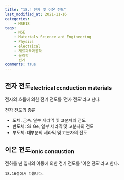 ```yaml
---
title: "18.4 전자 및 이온 전도"
last_modified_at: 2021-11-16
categories:
    - MSE18
tags:
    - MSE
    - Materials Science and Engineering
    - Physics
    - electrical
    - 재료과학과공학
    - 물리학
    - 전기
comments: true
---
```


<h2>전자 전도<sub>electrical conduction materials</sub></h2>

전자의 흐름에 의한 전기 전도를 '전자 전도'라고 한다.

전자 전도의 종류
- 도체: 금속, 일부 세라믹 및 고분자의 전도
- 반도체: Si, Ge, 일부 세라믹 및 고분자의 전도
- 부도체: 대부분의 세라믹 및 고분자의 전도

<h2>이온 전도<sub>ionic conduction</sub></h2>

전하를 띤 입자의 이동에 의한 전기 전도를 '이온 전도'라고 한다.

```
18.16절에서 다룹니다.
```